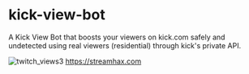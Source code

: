 # kick-view-bot
A Kick View Bot that boosts your viewers on kick.com safely and undetected using real viewers (residential) through kick's private API.

![twitch_views3](https://github.com/StreamHaxOfficial/kick-view-bot/assets/149981000/96196373-7ca1-4ac2-9526-b1ebb72e0e7e)
https://streamhax.com


